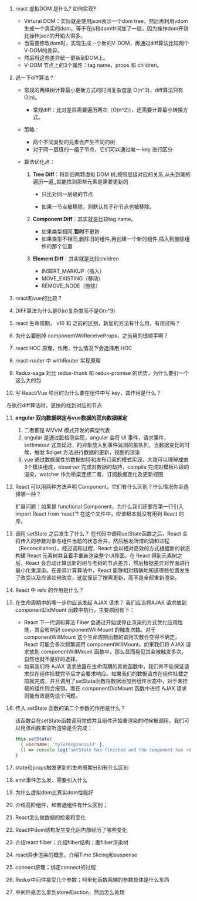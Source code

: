 1. react 虚拟DOM 是什么? 如何实现? 

   + Virtural DOM：实际就是使用json表示一个dom tree，然后再利用vdom 生成一个真实的dom。等于在js和dom中间加了一层。因为操作dom开销比操作json的开销大得多。
   + 当需要修改dom时，实现生成一个新的V-DOM，再通过diff算法比较两个V-DOM的差异。
   + 然后将这些差异统一更新到DOM上。
   + V-DOM 节点上的3个属性：tag name，props 和 children。
     

2. 说一下diff算法 ?

   + 常规的两棵树计算最小更新方式的时间复杂度是 O(n^3)，diff算法只有 O(n)。

     + 常规diff：比对差异需要遍历两次（O(n^2)），还需要计算最小转换方式。

   + 策略：

     + 两个不同类型的元素会产生不同的树
     + 对于同一层级的一组子节点，它们可以通过唯一 key 进行区分

   + 算法优化点：

     1. **Tree Diff**：将新旧两颗虚拟 DOM 树,按照层级对应的关系,从头到尾的遍历一遍,,就能找到那些元素是需要更新的

        + 只比对同一层级的节点

        + 如果一节点被移除，则默认其子孙节点也被移除。

     2. **Component Diff**：其实就是比较tag name。
        + 如果类型相同,**暂时**不更新
        + 如果类型不相同,删除旧的组件,再创建一个新的组件,插入到删除组件的那个位置
     3. **Element Diff**：其实就是比较children
        + INSERT_MARKUP（插入）
        +  MOVE_EXISTING（移动）
        +  REMOVE_NODE（删除）

   

3. react和vue的比较 ? 

4. DIFF算法为什么是O(n)复杂度而不是O(n^3)

5. react 生命周期， v16 和 之前的区别，新加的方法有什么用，有用过吗？

6. 为什么要删掉 componentWillReceiveProps，之前用的很顺手啊？

7. react HOC 原理，作用，什么情况下会选择用 HOC

8. react-router 中 withRouter 实现原理

9. Redux-saga 对比 redux-thunk 和 redux-promise 的优势，为什么要引一个这么大的包

10. 写 React/Vue 项目时为什么要在组件中写 key，其作用是什么？

   在执行diff算法时，更快的找到对应的节点

11. **angular 双向数据绑定与vue数据的双向数据绑定**

    1. 二者都是 MVVM 模式开发的典型代表
    2. angular 是通过脏检测实现，angular 会将 UI 事件，请求事件，settimeout 这类延迟，的对象放入到事件监测的脏队列，当数据变化的时候，触发 $diget 方法进行数据的更新，视图的渲染
    3. vue 通过数据属性的数据劫持和发布订阅的模式实现，大致可以理解成由3个模块组成，observer 完成对数据的劫持，compile 完成对模板片段的渲染，watcher 作为桥梁连接二者，订阅数据变化及更新视图

12. React 可以用两种方法声明 Component，它们有什么区别？什么情况你会选择哪一种？

    扩展问题：如果是 functional Component，为什么我们还要在第一行引入 import React from 'react'? 在这个文件中，应该根本就没有用到 React 的库。

13. 调用 setState 之后发生了什么？
    在代码中调用setState函数之后，React 会将传入的参数对象与组件当前的状态合并，然后触发所谓的调和过程（Reconciliation）。经过调和过程，React 会以相对高效的方式根据新的状态构建 React 元素树并且着手重新渲染整个UI界面。在 React 得到元素树之后，React 会自动计算出新的树与老树的节点差异，然后根据差异对界面进行最小化重渲染。在差异计算算法中，React 能够相对精确地知道哪些位置发生了改变以及应该如何改变，这就保证了按需更新，而不是全部重新渲染。

    

14. React 中 refs 的作用是什么？ 

15. 在生命周期中的哪一步你应该发起 AJAX 请求？
    我们应当将AJAX 请求放到 componentDidMount 函数中执行，主要原因有下：

    - React 下一代调和算法 Fiber 会通过开始或停止渲染的方式优化应用性能，其会影响到 componentWillMount 的触发次数。对于 componentWillMount 这个生命周期函数的调用次数会变得不确定，React 可能会多次频繁调用 componentWillMount。如果我们将 AJAX 请求放到 componentWillMount 函数中，那么显而易见其会被触发多次，自然也就不是好的选择。
    - 如果我们将 AJAX 请求放置在生命周期的其他函数中，我们并不能保证请求仅在组件挂载完毕后才会要求响应。如果我们的数据请求在组件挂载之前就完成，并且调用了setState函数将数据添加到组件状态中，对于未挂载的组件则会报错。而在 componentDidMount 函数中进行 AJAX 请求则能有效避免这个问题。

16. 传入 setState 函数的第二个参数的作用是什么？

    该函数会在setState函数调用完成并且组件开始重渲染的时候被调用，我们可以用该函数来监听渲染是否完成：

    ```js
    this.setState(
      { username: 'tylermcginnis33' },
      () => console.log('setState has finished and the component has re-rendered.')
    )
    ```

 

16. state和props触发更新的生命周期分别有什么区别
17. emit事件怎么发，需要引入什么
18. 为什么虚拟dom比真实dom性能好
19. 介绍高阶组件，和普通组件有什么区别；
20. React怎么做数据的检查和变化 
21. React中dom结构发生变化后内部经历了哪些变化
22. 介绍react filber；介绍filber结构；画filber渲染树 
23. react异步渲染的概念，介绍Time Slicing和suspense 
24. connect原理；绑定connect的过程 
25. Redux中间件接受几个参数；柯里化函数两端的参数具体是什么东西
26. 中间件是怎么拿到store和action，然后怎么处理

 

 

 

 

 


